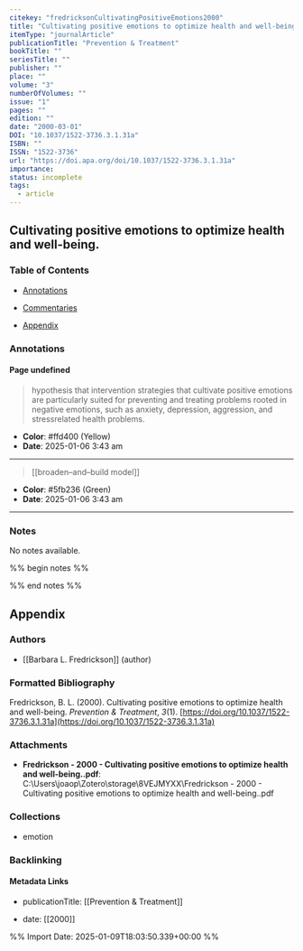 ```yaml
---
citekey: "fredricksonCultivatingPositiveEmotions2000"
title: "Cultivating positive emotions to optimize health and well-being."
itemType: "journalArticle"
publicationTitle: "Prevention & Treatment"
bookTitle: ""
seriesTitle: ""
publisher: ""
place: ""
volume: "3"
numberOfVolumes: ""
issue: "1"
pages: ""
edition: ""
date: "2000-03-01"
DOI: "10.1037/1522-3736.3.1.31a"
ISBN: ""
ISSN: "1522-3736"
url: "https://doi.apa.org/doi/10.1037/1522-3736.3.1.31a"
importance: 
status: incomplete
tags:
  - article
---
```


## Cultivating positive emotions to optimize health and well-being.

### Table of Contents

- [Annotations](#annotations)

+ [Commentaries](#commentaries)

- [Appendix](#appendix)

### Annotations




#### Page undefined







> hypothesis that intervention strategies that cultivate positive emotions are particularly suited for preventing and treating problems rooted in negative emotions, such as anxiety, depression, aggression, and stressrelated health problems.





- **Color**: #ffd400 (Yellow)
- **Date**: 2025-01-06 3:43 am

---








> [[broaden–and–build model]]





- **Color**: #5fb236 (Green)
- **Date**: 2025-01-06 3:43 am

---





### Notes


No notes available.


%% begin notes %%

<!-- Write your personal notes here -->

%% end notes %%

## Appendix

### Authors


- [[Barbara L. Fredrickson]] (author)




### Formatted Bibliography

Fredrickson, B. L. (2000). Cultivating positive emotions to optimize health and well-being. _Prevention & Treatment_, _3_(1). [https://doi.org/10.1037/1522-3736.3.1.31a](https://doi.org/10.1037/1522-3736.3.1.31a)




### Attachments


- **Fredrickson - 2000 - Cultivating positive emotions to optimize health and well-being..pdf**: C:\Users\joaop\Zotero\storage\8VEJMYXX\Fredrickson - 2000 - Cultivating positive emotions to optimize health and well-being..pdf




### Collections


- emotion





### Backlinking


#### Metadata Links


- publicationTitle: [[Prevention & Treatment]]




- date: [[2000]]





<!-- Any additional notes or comments -->


%% Import Date: 2025-01-09T18:03:50.339+00:00 %%
